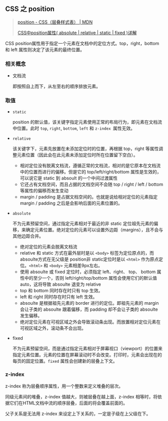 ## CSS 之 position

> [position - CSS（层叠样式表） | MDN](https://developer.mozilla.org/zh-CN/docs/Web/CSS/position)
>
> [CSS中position属性( absolute | relative | static | fixed )详解](https://blog.csdn.net/chen_zw/article/details/8741365)

CSS position属性用于指定一个元素在文档中的定位方式。top，right，bottom 和 left 属性则决定了该元素的最终位置。

### 相关概念

- 文档流

  即按照自上而下，从左至右的顺序排放元素。

### 取值

- `static`

  position 的默认值，该关键字指定元素使用正常的布局行为，即元素在文档流中位置。此时 `top`, `right`, `bottom`, `left` 和 `z-index `属性无效。

- `relative`

  该关键字下，元素先放置在未添加定位时的位置，再根据 top，right 等属性调整元素位置（因此会在此元素未添加定位时所在位置留下空白）。

  - 相对定位没有脱离文档流，遵循正常的文档流，相对的是它原本在文档流中的位置而进行的偏移。但是它的 top/left/right/bottom 属性是生效的，可以说它是 static 到 absoult 的一个中间过渡属性
  - 它还占有文档空间，而且占据的文档空间不会随 top / right / left / bottom 等属性的偏移而发生变动
  - margin / padding 是占据文档空间的。也就是说给相对定位的元素指定 margin / padding 之后是会影响后面的元素位置的。


- `absolute`

  不为元素预留空间，通过指定元素相对于最近的非 static 定位祖先元素的偏移，来确定元素位置。绝对定位的元素可以设置外边距（margins），且不会与其他边距合并。

  - 绝对定位的元素会脱离文档流
  - relative 和 static 方式在最外层时是以 `<body>` 标签为定位原点的，而absoulte方式在无父级是 position非 static定位时是以 `<html>` 作为原点定位。`<html>` 和 `<body>` 元素相差9px左右。
  - 使用 absoulte 或 fixed 定位时，必须指定 left、right、 top、 bottom 属性中的至少一个，否则 left/right/top/bottom 属性会使用它们的默认值 auto，这将导致 absoulte 退变为 relative
  - top 和 bottom 同时存在时只有 top 生效。
  - left 和 right 同时存在时只有 left 生效。
  - absoulte 是根据祖先元素的 border 进行的定位。即祖先元素的 margin 会让子类的 absoulte 跟着偏移，而 padding 却不会让子类的 absoulte 发生偏移。
  - 绝对定位元素在可视区域之外会导致滚动条出现。而放置相对定位元素在可视区域之外，滚动条不会出现。

- fixed

  不为元素预留空间，而是通过指定元素相对于屏幕视口（viewport）的位置来指定元素位置。元素的位置在屏幕滚动时不会改变。打印时，元素会出现在的每页的固定位置。`fixed` 属性会创建新的层叠上下文。

### z-index

z-index 称为层叠顺序属性，用一个整数来定义堆叠的层次。

同级元素间的堆叠，z-index 值越大，则被层叠在越上面，z-index 相等时，将依据它们在HTML文档中流的顺序层叠，后面的将会覆盖前面的。

父子关系是无法用 z-index 来设定上下关系的，一定是子级在上父级在下。